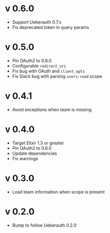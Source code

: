 # v 0.6.0

* Support Ueberauth 0.7.x
* Fix deprecated token in query params

# v 0.5.0

* Pin OAuth2 to 0.8.0
* Configurable `redirect_uri`
* Fix bug with OAuth and `client_opts`
* Fix Slack bug with parsing `users:read` scope

# v 0.4.1

* Avoid exceptions when team is missing

# v 0.4.0

* Target Elixir 1.3 or greater
* Pin OAuth2 to 0.6.0
* Update dependencies
* Fix warnings

# v 0.3.0

* Load team information when scope is present

# v 0.2.0

* Bump to follow Ueberauth 0.2.0
